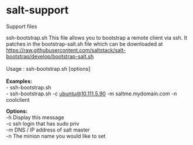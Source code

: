 salt-support
============

Support files


ssh-bootstrap.sh
  This file allows you to bootstrap a remote client via ssh. It patches in the bootstrap-salt.sh file which can be downloaded at https://raw.githubusercontent.com/saltstack/salt-bootstrap/develop/bootstrap-salt.sh <br>
  <br>
  Usage :  ssh-bootstrap.sh [options]<br>
  <br>
  <b>Examples:</b><br>
    - ssh-bootstrap.sh<br>
    - ssh-bootstrap.sh -c ubuntu@10.111.5.90 -m saltme.mydomain.com -n coolclient<br>

  <b>Options:</b><br>
  -h  Display this message<br>
  -c  ssh login that has sudo priv<br>
  -m  DNS / IP address of salt master<br>
  -n  The minion name you would like to set<br>
    
